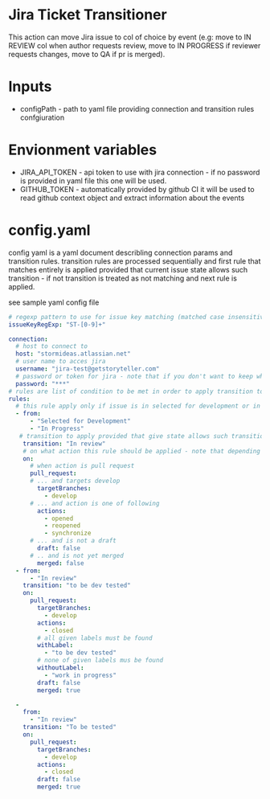 # Jira Ticket Transitioner

This action can move Jira issue to col of choice by event (e.g: move to IN REVIEW col when author requests review, move to IN PROGRESS if reviewer requests changes, move to QA if pr is merged).

# Inputs
* configPath - path to yaml file providing connection and transition rules confgiuration

# Envionment variables
* JIRA_API_TOKEN - api token to use with jira connection - if no password is provided in yaml file this one will be used.
* GITHUB_TOKEN - automatically provided by github CI it will be used to read github context object and extract information about the events


# config.yaml

config yaml is a yaml document describling connection params and transition rules. transition rules are processed sequentially and first rule that matches entirely is applied provided that current issue state allows such transition - if not transition is treated as not matching and next rule is applied.

see sample yaml config file

```yaml
# regexp pattern to use for issue key matching (matched case insensitive)
issueKeyRegExp: "ST-[0-9]+"

connection:
  # host to connect to
  host: "stormideas.atlassian.net"
  # user name to acces jira 
  username: "jira-test@getstoryteller.com"
  # password or token for jira - note that if you don't want to keep whole config as file secret you can use jiraToken action parameter
  password: "***"
# rules are list of condition to be met in order to apply transition to the ticket
rules:
  # this rule apply only if issue is in selected for development or in progress state
  - from:
      - "Selected for Development"
      - "In Progress"
   # transition to apply provided that give state allows such transition   
    transition: "In review"
    # on what action this rule should be applied - note that depending on the action other properties might not be defined
    on:
      # when action is pull request
      pull_request:
      # ... and targets develop
        targetBranches:
          - develop
      # ... and action is one of following    
        actions:
          - opened
          - reopened
          - synchronize
      # ... and is not a draft    
        draft: false
      # .. and is not yet merged  
        merged: false
  - from:
      - "In review"
    transition: "to be dev tested"
    on:
      pull_request:
        targetBranches:
          - develop
        actions:
          - closed
        # all given labels must be found  
        withLabel:
          - "to be dev tested"
        # none of given labels mus be found  
        withoutLabel:
          - "work in progress"
        draft: false
        merged: true

  -
    from:
      - "In review"
    transition: "To be tested"
    on:
      pull_request:
        targetBranches:
          - develop
        actions:
          - closed
        draft: false
        merged: true




```
